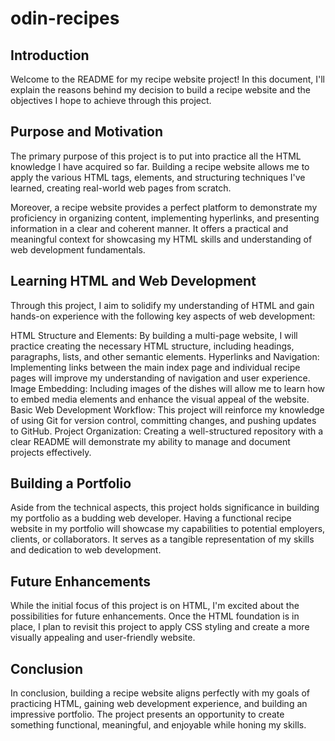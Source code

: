 # odin-recipes

<h2>Introduction</h2>

Welcome to the README for my recipe website project! In this document, I'll explain the reasons behind my decision to build a recipe website and the objectives I hope to achieve through this project.

<h2>Purpose and Motivation</h2>

The primary purpose of this project is to put into practice all the HTML knowledge I have acquired so far. Building a recipe website allows me to apply the various HTML tags, elements, and structuring techniques I've learned, creating real-world web pages from scratch.

Moreover, a recipe website provides a perfect platform to demonstrate my proficiency in organizing content, implementing hyperlinks, and presenting information in a clear and coherent manner. It offers a practical and meaningful context for showcasing my HTML skills and understanding of web development fundamentals.

<h2>Learning HTML and Web Development</h2>

Through this project, I aim to solidify my understanding of HTML and gain hands-on experience with the following key aspects of web development:

HTML Structure and Elements: By building a multi-page website, I will practice creating the necessary HTML structure, including headings, paragraphs, lists, and other semantic elements.
Hyperlinks and Navigation: Implementing links between the main index page and individual recipe pages will improve my understanding of navigation and user experience.
Image Embedding: Including images of the dishes will allow me to learn how to embed media elements and enhance the visual appeal of the website.
Basic Web Development Workflow: This project will reinforce my knowledge of using Git for version control, committing changes, and pushing updates to GitHub.
Project Organization: Creating a well-structured repository with a clear README will demonstrate my ability to manage and document projects effectively.

<h2>Building a Portfolio</h2>

Aside from the technical aspects, this project holds significance in building my portfolio as a budding web developer. Having a functional recipe website in my portfolio will showcase my capabilities to potential employers, clients, or collaborators. It serves as a tangible representation of my skills and dedication to web development.

<h2>Future Enhancements</h2>

While the initial focus of this project is on HTML, I'm excited about the possibilities for future enhancements. Once the HTML foundation is in place, I plan to revisit this project to apply CSS styling and create a more visually appealing and user-friendly website.

<h2>Conclusion</h2>

In conclusion, building a recipe website aligns perfectly with my goals of practicing HTML, gaining web development experience, and building an impressive portfolio. The project presents an opportunity to create something functional, meaningful, and enjoyable while honing my skills.
